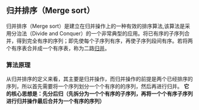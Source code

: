 ## 归并排序（Merge sort）

归并排序（Merge sort）是建立在归并操作上的一种有效的排序算法,该算法是采用分治法（Divide and Conquer）的一个非常典型的应用。将已有序的子序列合并，得到完全有序的序列；即先使每个子序列有序，再使子序列段间有序。若将两个有序表合并成一个有序表，称为二路[归并](https://baike.baidu.com/item/%E5%BD%92%E5%B9%B6/253741)。

### 算法原理

从归并排序的定义来看，其主要是归并操作，而归并操作的前提是两个已经排序的序列，所以首先需要将一个序列划分一个个有序的的序列，然后再进行归并。
**它的核心思想是：先分后归（先拆分为一个个有序的子序列，再将一个个有序子序列进行归并操作最后合并为一个有序的序列）**



